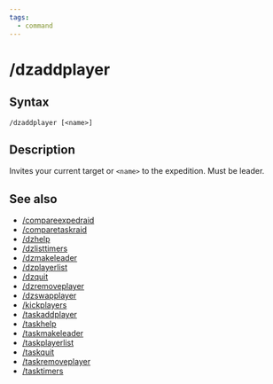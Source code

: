 ```yaml
---
tags:
  - command
---
```


# /dzaddplayer

## Syntax

<!--cmd-syntax-start-->
```eqcommand
/dzaddplayer [<name>]
```
<!--cmd-syntax-end-->

## Description

<!--cmd-desc-start-->
Invites your current target or `<name>` to the expedition. Must be leader.
<!--cmd-desc-end-->

## See also

- [/compareexpedraid](cmd-compareexpedraid.md)
- [/comparetaskraid](cmd-comparetaskraid.md)
- [/dzhelp](cmd-dzhelp.md)
- [/dzlisttimers](cmd-dzlisttimers.md)
- [/dzmakeleader](cmd-dzmakeleader.md)
- [/dzplayerlist](cmd-dzplayerlist.md)
- [/dzquit](cmd-dzquit.md)
- [/dzremoveplayer](cmd-dzremoveplayer.md)
- [/dzswapplayer](cmd-dzswapplayer.md)
- [/kickplayers](cmd-kickplayers.md)
- [/taskaddplayer](cmd-taskaddplayer.md)
- [/taskhelp](cmd-taskhelp.md)
- [/taskmakeleader](cmd-taskmakeleader.md)
- [/taskplayerlist](cmd-taskplayerlist.md)
- [/taskquit](cmd-taskquit.md)
- [/taskremoveplayer](cmd-taskremoveplayer.md)
- [/tasktimers](cmd-tasktimers.md)